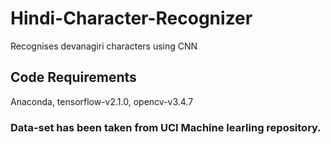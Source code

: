 # Hindi-Character-Recognizer
Recognises devanagiri characters using CNN
## Code Requirements
Anaconda, tensorflow-v2.1.0, opencv-v3.4.7
### Data-set has been taken from UCI Machine learling repository.
